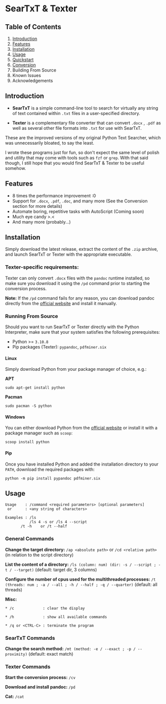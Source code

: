 # SearTxT & Texter

## Table of Contents
1. [Introduction](#introduction)
2. [Features](#features)
3. [Installation](#installation)
4. [Usage](#usage)
5. [Quickstart](#quickstart)
6. [Conversion](#conversion)
7. Building From Source
8. Known Issues
9. Acknowledgements

## Introduction
* **SearTxT** is a simple command-line tool to search for virtually any string of text contained within `.txt` files in a user-specified directory.

* **Texter** is a complementary file converter that can convert `.docx` , `.pdf` as well as several other file formats into `.txt` for use with SearTxT.

These are the improved versions of my original Python Text Searcher, which was unnecessarily bloated, to say the least.

I wrote these programs just for fun, so don't expect the same level of polish and utility that may come with tools such as `fzf` or `grep`. With that said though, I still hope that you would find SearTxT & Texter to be useful somehow.

## Features
* 8 times the performance improvement :0
* Support for `.docx`, `.pdf`, `.doc`, and many more (See the Conversion section for more details)
* Automate boring, repetitive tasks with AutoScript (Coming soon)
* Much eye candy >.<
* And many more (probably...)

## Installation
Simply download the latest release, extract the content of the `.zip` archive, and launch SearTxT or Texter with the appropriate executable.

### Texter-specific requirements:
Texter can only convert `.docx` files with the `pandoc` runtime installed, so make sure you download it using the `/pd` command prior to starting the conversion process. 

**Note:** If the `/pd` command fails for any reason, you can download pandoc directly from the [official website](https://pandoc.org/installing.html) and install it manually.

### Running From Source
Should you want to run SearTxT or Texter directly with the Python Interpreter, make sure that your system satisfies the following prerequisites:  

* Python >= `3.10.8`
* Pip packages (Texter): `pypandoc`, `pdfminer.six`

#### Linux
Simply download Python from your package manager of choice, e.g.:

**APT**
``` shell
sudo apt-get install python
```

**Pacman**
``` shell
sudo pacman -S python
```

#### Windows
You can either download Python from the [official website](https://www.python.org/downloads/) or install it with a package manager such as `scoop`:

``` shell
scoop install python
```

#### Pip
Once you have installed Python and added the installation directory to your `PATH`, download the required packages with:

``` shell
python -m pip install pypandoc pdfminer.six
```

## Usage
```
Usage    : /command <required parameters> [optional parameters]
 or      : <any string of characters>

Examples : /ls
           /ls 4 -s or /ls 4 --script
	   /t -h    or /t --half
```

### General Commands
**Change the target directory:**
`/ap <absolute path>` or `/cd <relative path>` (in relation to the script directory)

**List the content of a directory:**
`/ls (column: num) (dir: -s / --script ; -t / --target)` (default: target dir, 3 columns)

**Configure the number of cpus used for the multithreaded processes:**
`/t (threads: num ; -a / --all ; -h / --half ; -q / --quarter)` (default: all threads)

**Misc:**
```
* /c             : clear the display

* /h             : show all available commands

* /q or <CTRL-C> : terminate the program
```

### SearTxT Commands
**Change the search method:**
`/mt (method: -e / --exact ; -p / --proximity)` (default: exact match)

### Texter Commands
**Start the conversion process:**
`/cv`

**Download and install pandoc:**
`/pd`

**Cat:**
`/cat`
